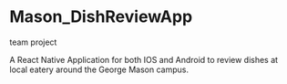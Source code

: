 # Mason_DishReviewApp

team project

A React Native Application for both IOS and Android to review dishes at local eatery around the George Mason campus.

